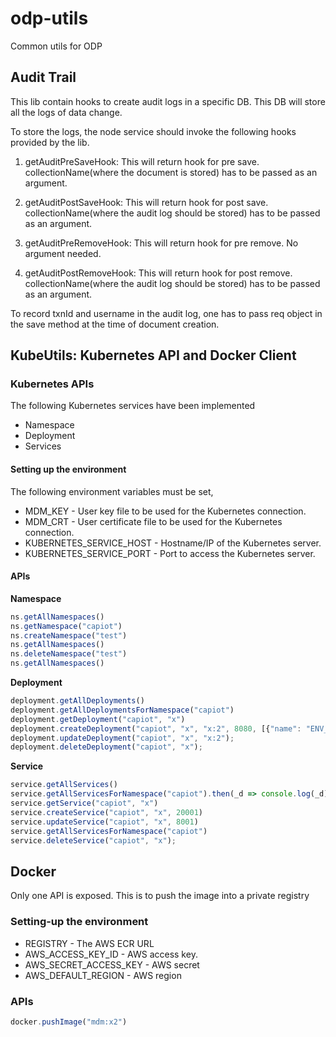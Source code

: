 # odp-utils
Common utils for ODP

## Audit Trail
This lib contain hooks to create audit logs in a specific DB. This DB will store all the logs of data change.

To store the logs, the node service should invoke the following hooks provided by the lib.

1. getAuditPreSaveHook: This will return hook for pre save. collectionName(where the document is stored) has to be passed as an argument.

2. getAuditPostSaveHook: This will return hook for post save. collectionName(where the audit log should be stored) has to be passed as an argument.

3. getAuditPreRemoveHook: This will return hook for pre remove. No argument needed.

4. getAuditPostRemoveHook: This will return hook for post remove. collectionName(where the audit log should be stored) has to be passed as an argument.

To record txnId and username in the audit log, one has to pass req object in the save method at the time of document creation. 

## KubeUtils: Kubernetes API and Docker Client

### Kubernetes APIs

The following Kubernetes services have been implemented

* Namespace
* Deployment
* Services

#### Setting up the environment

The following environment variables must be set, 

* MDM_KEY - User key file to be used for the Kubernetes connection.
* MDM_CRT - User certificate file to be used for the Kubernetes connection.
* KUBERNETES_SERVICE_HOST - Hostname/IP of the Kubernetes server.
* KUBERNETES_SERVICE_PORT - Port to access the Kubernetes server.

#### APIs

__Namespace__

```js
ns.getAllNamespaces()
ns.getNamespace("capiot")
ns.createNamespace("test")
ns.getAllNamespaces()
ns.deleteNamespace("test")
ns.getAllNamespaces()
```

__Deployment__

```js
deployment.getAllDeployments()
deployment.getAllDeploymentsForNamespace("capiot")
deployment.getDeployment("capiot", "x")
deployment.createDeployment("capiot", "x", "x:2", 8080, [{"name": "ENV_VAR", "value": "value"}])
deployment.updateDeployment("capiot", "x", "x:2");
deployment.deleteDeployment("capiot", "x");
```

__Service__

```js
service.getAllServices()
service.getAllServicesForNamespace("capiot").then(_d => console.log(_d)
service.getService("capiot", "x")
service.createService("capiot", "x", 20001)
service.updateService("capiot", "x", 8001)
service.getAllServicesForNamespace("capiot")
service.deleteService("capiot", "x");
```

## Docker

Only one API is exposed. This is to push the image into a private registry

### Setting-up the environment

* REGISTRY - The AWS ECR URL
* AWS_ACCESS_KEY_ID - AWS access key.
* AWS_SECRET_ACCESS_KEY - AWS secret
* AWS_DEFAULT_REGION - AWS region

### APIs

```js
docker.pushImage("mdm:x2")
```